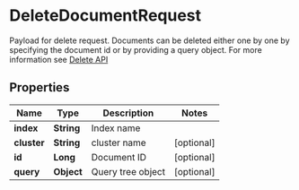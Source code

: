 

# DeleteDocumentRequest

Payload for delete request. Documents can be deleted either one by one by specifying the document id or by providing a query object. For more information see  [Delete API](https://docs.manticoresearch.com/latest/html/http_reference/json_delete.html) 
## Properties

Name | Type | Description | Notes
------------ | ------------- | ------------- | -------------
**index** | **String** | Index name | 
**cluster** | **String** | cluster name |  [optional]
**id** | **Long** | Document ID |  [optional]
**query** | **Object** | Query tree object |  [optional]



